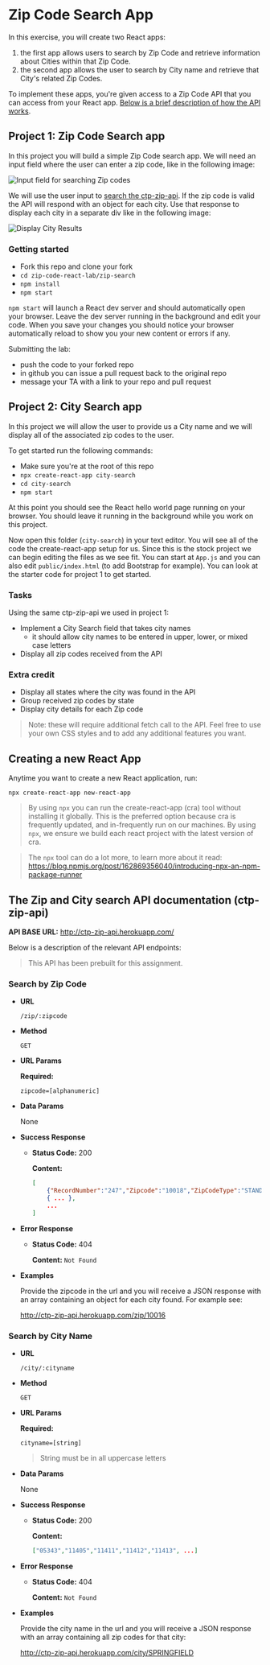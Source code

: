 # Zip Code Search App

In this exercise, you will create two React apps:

1. the first app allows users to search by Zip Code and retrieve information about Cities within that Zip Code.
2. the second app allows the user to search by City name and retrieve that City's related Zip Codes.

To implement these apps, you're given access to a Zip Code API that you can access from your React app. [Below is a brief description of how the API works](#the-zip-and-city-search-api-documentation-ctp-zip-api).

## Project 1: Zip Code Search app

In this project you will build a simple Zip Code search app. We will need an input field where the user can enter a zip code, like in the following image:

![Input field for searching Zip codes](zip-search-1.png)

We will use the user input to [search the ctp-zip-api](#search-by-zip-code). If the zip code is valid the API will respond with an object for each city. Use that response to display each city in a separate div like in the following image:

![Display City Results](zip-search-2.png)

### Getting started

- Fork this repo and clone your fork
- `cd zip-code-react-lab/zip-search`
- `npm install`
- `npm start`

`npm start` will launch a React dev server and should automatically open your browser. Leave the dev server running in the background and edit your code. When you save your changes you should notice your browser automatically reload to show you your new content or errors if any.

Submitting the lab:

- push the code to your forked repo
- in github you can issue a pull request back to the original repo
- message your TA with a link to your repo and pull request

## Project 2: City Search app

In this project we will allow the user to provide us a City name and we will display all of the associated zip codes to the user.

To get started run the following commands:

- Make sure you're at the root of this repo
- `npx create-react-app city-search`
- `cd city-search`
- `npm start`

At this point you should see the React hello world page running on your browser. You should leave it running in the background while you work on this project.

Now open this folder (`city-search`) in your text editor. You will see all of the code the create-react-app setup for us. Since this is the stock project we can begin editing the files as we see fit. You can start at `App.js` and you can also edit `public/index.html` (to add Bootstrap for example). You can look at the starter code for project 1 to get started.

### Tasks

Using the same ctp-zip-api we used in project 1:

- Implement a City Search field that takes city names
    + it should allow city names to be entered in upper, lower, or mixed case letters
- Display all zip codes received from the API

### Extra credit

- Display all states where the city was found in the API
- Group received zip codes by state
- Display city details for each Zip code

> Note: these will require additional fetch call to the API. Feel free to use your own CSS styles and to add any additional features you want.

## Creating a new React App

Anytime you want to create a new React application, run:

```
npx create-react-app new-react-app
```

> By using `npx` you can run the create-react-app (cra) tool without installing it globally. This is the preferred option because cra is frequently updated, and in-frequently run on our machines. By using `npx`, we ensure we build each react project with the latest version of cra.

> The `npx` tool can do a lot more, to learn more about it read: https://blog.npmjs.org/post/162869356040/introducing-npx-an-npm-package-runner


## The Zip and City search API documentation (ctp-zip-api)

**API BASE URL:** http://ctp-zip-api.herokuapp.com/

Below is a description of the relevant API endpoints:

> This API has been prebuilt for this assignment.

### Search by Zip Code

* **URL**

  `/zip/:zipcode`

* **Method**

  `GET`

* **URL Params**

  **Required:**

  `zipcode=[alphanumeric]`

* **Data Params**

  None

* **Success Response**

  * **Status Code:** 200

    **Content:**
    ```JSON
    [
        {"RecordNumber":"247","Zipcode":"10018","ZipCodeType":"STANDARD","City":"NEW YORK","State":"NY","LocationType":"PRIMARY","Lat":"40.71","Long":"-73.99","Xaxis":"0.20","Yaxis":"-0.72","Zaxis":"0.65","WorldRegion":"NA","Country":"US","LocationText":"New York, NY","Location":"NA-US-NY-NEW YORK","Decommisioned":"false","TaxReturnsFiled":"4416","EstimatedPopulation":"5928","TotalWages":"810026753","Notes":""},
        { ... },
        ...
    ]
    ```

* **Error Response**

  * **Status Code:** 404

    **Content:** `Not Found`

* **Examples**

  Provide the zipcode in the url and you will receive a JSON response with an array containing an object for each city found. For example see:

  http://ctp-zip-api.herokuapp.com/zip/10016


### Search by City Name

* **URL**

  `/city/:cityname`

* **Method**

  `GET`

* **URL Params**

  **Required:**

  `cityname=[string]`

  > String must be in all uppercase letters

* **Data Params**

  None

* **Success Response**

  * **Status Code:** 200

    **Content:**
    ```JSON
    ["05343","11405","11411","11412","11413", ...]
    ```

* **Error Response**

  * **Status Code:** 404

    **Content:** `Not Found`

* **Examples**

  Provide the city name in the url and you will receive a JSON response with an array containing all zip codes for that city:

  http://ctp-zip-api.herokuapp.com/city/SPRINGFIELD
